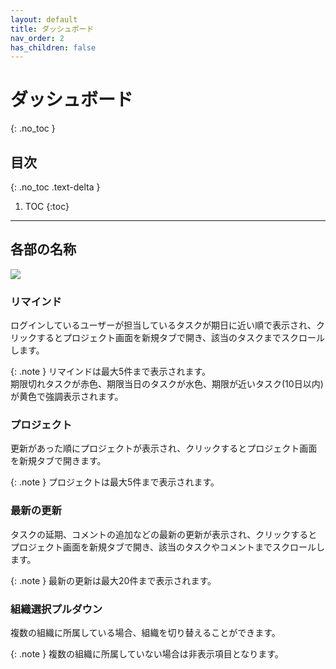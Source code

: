 ```yaml
---
layout: default
title: ダッシュボード
nav_order: 2
has_children: false
---
```


# ダッシュボード
{: .no_toc }

## 目次
{: .no_toc .text-delta }

1. TOC
{:toc}

---

## 各部の名称

<img src="../../assets/images/dashboard/1.png">

### リマインド

ログインしているユーザーが担当しているタスクが期日に近い順で表示され、クリックするとプロジェクト画面を新規タブで開き、該当のタスクまでスクロールします。

{: .note }
リマインドは最大5件まで表示されます。  
期限切れタスクが赤色、期限当日のタスクが水色、期限が近いタスク(10日以内)が黄色で強調表示されます。

### プロジェクト

更新があった順にプロジェクトが表示され、クリックするとプロジェクト画面を新規タブで開きます。

{: .note }
プロジェクトは最大5件まで表示されます。

### 最新の更新

タスクの延期、コメントの追加などの最新の更新が表示され、クリックするとプロジェクト画面を新規タブで開き、該当のタスクやコメントまでスクロールします。

{: .note }
最新の更新は最大20件まで表示されます。

### 組織選択プルダウン

複数の組織に所属している場合、組織を切り替えることができます。

{: .note }
複数の組織に所属していない場合は非表示項目となります。

